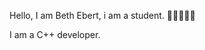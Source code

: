 Hello, I am Beth Ebert, i am a student. 👶😉😉👶😉

I am a C++ developer.


<!---
bebert5/bebert5 is a ✨ special ✨ repository because its `README.md` (this file) appears on your GitHub profile.
You can click the Preview link to take a look at your changes.
--->

